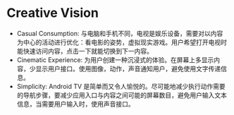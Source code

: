 # Creative Vision

* Casual Consumption: 与电脑和手机不同，电视是娱乐设备，需要对以内容为中心的活动进行优化：看电影的姿势，虚拟现实游戏。用户希望打开电视时能快速访问内容，点击一下就能切换到下一内容。
* Cinematic Experience: 为用户创建一种沉浸式的体验。在屏幕上多显示内容，少显示用户接口。使用图像，动作，声音通知用户，避免使用文字传递信息。
* Simplicity: Android TV 是简单而又令人愉悦的。尽可能地减少执行动作需要的导航步骤，要减少应用入口与内容之间可能的屏幕数目，避免用户输入文本信息，当需要用户输入时，使用声音接口。
